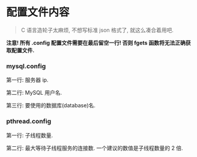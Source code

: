 # 配置文件内容

> C 语言造轮子太麻烦, 不想写标准 json 格式了, 就这么凑合着用吧.

**注意! 所有 .config 配置文件需要在最后留空一行! 否则 fgets 函数将无法正确获取配置文件.**

### mysql.config

第一行: 服务器 ip.

第二行: MySQL 用户名.

第三行: 要使用的数据库(database)名.

### pthread.config

第一行: 子线程数量.

第二行: 最大等待子线程服务的连接数. 一个建议的数值是子线程数量的 2 倍.